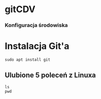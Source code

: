 # gitCDV
### Konfiguracja środowiska
# Instalacja Git'a
``` inatall
sudo apt install git
```

## Ulubione 5 poleceń z Linuxa
```polecenia
ls
pwd
```

### 
